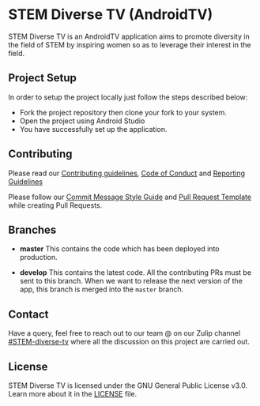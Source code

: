 # STEM Diverse TV (AndroidTV)

STEM Diverse TV is an AndroidTV application aims to promote diversity in the field of STEM by inspiring women so as to leverage their interest in the field.

## Project Setup

In order to setup the project locally just follow the steps described below:

 - Fork the project repository then clone your fork to your system.
 - Open the project using Android Studio
 - You have successfully set up the application.

## Contributing

Please read our [Contributing guidelines](.github/CONTRIBUTING.md), [Code of Conduct](.github/CODE_OF_CONDUCT.md) and [Reporting Guidelines](http://systers.io/reporting-guidelines)

Please follow our [Commit Message Style Guide](https://github.com/anitab-org/stem-diverse-android-tv/wiki/Commit-Message-Style-Guide) and [Pull Request Template](.github/PULL_REQUEST_TEMPLATE.md) while creating Pull Requests.

## Branches

* **master** This contains the code which has been deployed into production.

 * **develop** This contains the latest code. All the contributing PRs must be sent to this branch. When we want to release the next version of the app, this branch is merged into the `master` branch.

## Contact

Have a query, feel free to reach out to our team @ on our Zulip channel [#STEM-diverse-tv](https://anitab-org.zulipchat.com/login/#narrow/stream/225705-STEM-diverse-tv) where all the discussion on this project are carried out.

## License

STEM Diverse TV is licensed under the GNU General Public License v3.0. Learn more about it in the [LICENSE](LICENSE) file.